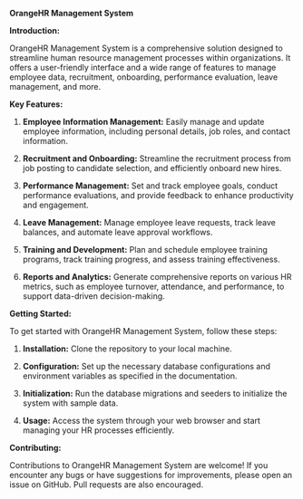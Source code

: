 **OrangeHR Management System**

**Introduction:**

OrangeHR Management System is a comprehensive solution designed to streamline human resource management processes within organizations. It offers a user-friendly interface and a wide range of features to manage employee data, recruitment, onboarding, performance evaluation, leave management, and more.

**Key Features:**

1. **Employee Information Management:** Easily manage and update employee information, including personal details, job roles, and contact information.

2. **Recruitment and Onboarding:** Streamline the recruitment process from job posting to candidate selection, and efficiently onboard new hires.

3. **Performance Management:** Set and track employee goals, conduct performance evaluations, and provide feedback to enhance productivity and engagement.

4. **Leave Management:** Manage employee leave requests, track leave balances, and automate leave approval workflows.

5. **Training and Development:** Plan and schedule employee training programs, track training progress, and assess training effectiveness.

6. **Reports and Analytics:** Generate comprehensive reports on various HR metrics, such as employee turnover, attendance, and performance, to support data-driven decision-making.

**Getting Started:**

To get started with OrangeHR Management System, follow these steps:

1. **Installation:** Clone the repository to your local machine.

2. **Configuration:** Set up the necessary database configurations and environment variables as specified in the documentation.

3. **Initialization:** Run the database migrations and seeders to initialize the system with sample data.

4. **Usage:** Access the system through your web browser and start managing your HR processes efficiently.

**Contributing:**

Contributions to OrangeHR Management System are welcome! If you encounter any bugs or have suggestions for improvements, please open an issue on GitHub. Pull requests are also encouraged.



